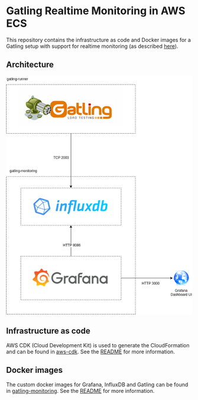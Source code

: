 # Gatling Realtime Monitoring in AWS ECS
This repository contains the infrastructure as code and Docker images for a Gatling setup with support for realtime monitoring (as 
described [here](https://gatling.io/docs/current/realtime_monitoring/)).

## Architecture
![architecture](images/gatling-realtime-monitoring-architecture.png "gatling realtime monitoring architecture overview")

## Infrastructure as code
AWS CDK (Cloud Development Kit) is used to generate the CloudFormation and can be found in [aws-cdk](aws-cdk).
See the [README](aws-cdk/README.md) for more information.

## Docker images
The custom docker images for Grafana, InfluxDB and Gatling can be found in [gatling-monitoring](gatling-monitoring).
See the [README](gatling-monitoring/README.md) for more information.


